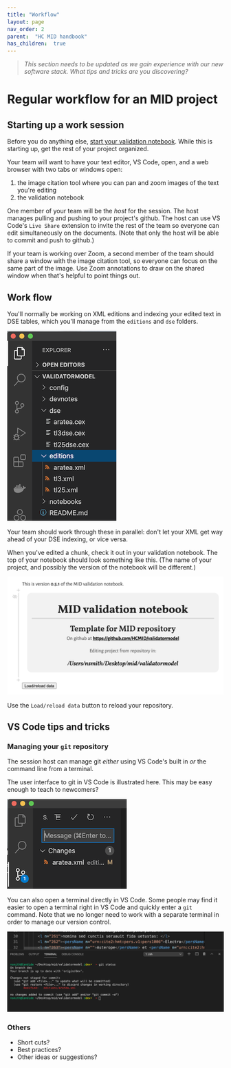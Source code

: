 ```yaml
---
title: "Workflow"
layout: page
nav_order: 2
parent:  "HC MID handbook"
has_children:  true
---
```



> *This section needs to be updated as we gain experience with our new software stack.*
> *What tips and tricks are you discovering?*


# Regular workflow for an MID project

## Starting up a work session

Before you do anything else, [start your validation notebook](./opennb/).  While this is starting up, get the rest of your project organized.


Your team will want to have your text editor, VS Code, open, and a web browser with two tabs or windows open:

1. the image citation tool where you can pan and zoom images of the text you're editing
2. the validation notebook

One member of your team will be the *host* for the session.  The host manages pulling and pushing to your project's github.  The host can use VS Code's `Live Share` extension to invite the rest of the team so everyone can edit simultaneously on the documents.  (Note that only the host will be able to commit and push to github.)

If your team is working over Zoom, a second member of the team should share a window with the image citation tool, so everyone can focus on the same part of the image.  Use Zoom annotations to draw on the shared window when that's helpful to point things out.

## Work flow

You'll normally be working on XML editions and indexing your edited text in DSE tables, which you'll manage from the `editions` and `dse` folders.

![sidebar](./imgs/vscode-sidebar.png)


Your team should work through these in parallel:  don't let your XML get way ahead of your DSE indexing, or vice versa.

When you've edited a chunk, check it out in your validation notebook.  The top of your notebook should look something like this.  (The name of your project, and possibly the version of the notebook will be different.)

![](./imgs/load-reload.png)

Use the `Load/reload data` button to reload your repository.






## VS Code tips and tricks


### Managing your `git` repository

The session host can manage git *either* using VS Code's built in *or* the command line from a terminal.

The user interface to git in VS Code is illustrated here.  This may be easy enough to teach to newcomers?

![git-ui](./imgs/git-ui.png)


You can also open a terminal directly in VS Code.  Some people may find it easier to open a terminal right in VS Code and quickly enter a `git` command.  Note that we no longer need to work with a separate terminal in order to manage our version control.

![VS code terminal](./imgs/vs-code-terminal.png)


### Others

- Short cuts?
- Best practices?
- Other ideas or suggestions?